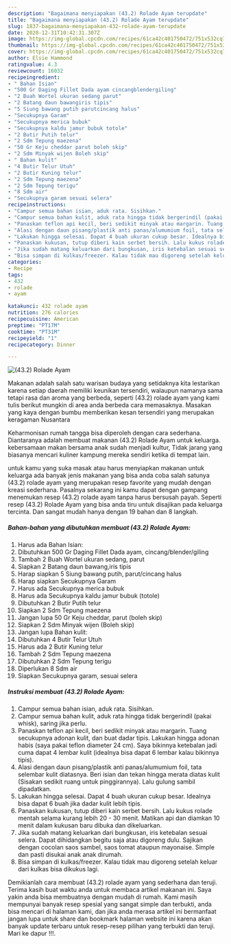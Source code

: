 ```yaml
---
description: "Bagaimana menyiapakan (43.2) Rolade Ayam terupdate"
title: "Bagaimana menyiapakan (43.2) Rolade Ayam terupdate"
slug: 1837-bagaimana-menyiapakan-432-rolade-ayam-terupdate
date: 2020-12-31T10:42:31.307Z
image: https://img-global.cpcdn.com/recipes/61ca42c401750472/751x532cq70/432-rolade-ayam-foto-resep-utama.jpg
thumbnail: https://img-global.cpcdn.com/recipes/61ca42c401750472/751x532cq70/432-rolade-ayam-foto-resep-utama.jpg
cover: https://img-global.cpcdn.com/recipes/61ca42c401750472/751x532cq70/432-rolade-ayam-foto-resep-utama.jpg
author: Elsie Hammond
ratingvalue: 4.3
reviewcount: 16032
recipeingredient:
- " Bahan Isian"
- "500 Gr Daging Fillet Dada ayam cincangblendergiling"
- "2 Buah Wortel ukuran sedang parut"
- "2 Batang daun bawangiris tipis"
- "5 Siung bawang putih parutcincang halus"
- "Secukupnya Garam"
- "Secukupnya merica bubuk"
- "Secukupnya kaldu jamur bubuk totole"
- "2 Butir Putih telur"
- "2 Sdm Tepung maezena"
- "50 Gr Keju cheddar parut boleh skip"
- "2 Sdm Minyak wijen Boleh skip"
- " Bahan kulit"
- "4 Butir Telur Utuh"
- "2 Butir Kuning telur"
- "2 Sdm Tepung maezena"
- "2 Sdm Tepung terigu"
- "8 Sdm air"
- "Secukupnya garam sesuai selera"
recipeinstructions:
- "Campur semua bahan isian, aduk rata. Sisihkan."
- "Campur semua bahan kulit, aduk rata hingga tidak bergerindil (pakai whisk), saring jika perlu."
- "Panaskan teflon api kecil, beri sedikit minyak atau margarin. Tuang secukupnya adonan kulit, dan buat dadar tipis. Lakukan hingga adonan habis (saya pakai teflon diameter 24 cm). Saya bikinnya ketebalan jadi cuma dapat 4 lembar kulit (idealnya bisa dapat 6 lembar kalau bikinnya tipis)."
- "Alasi dengan daun pisang/plastik anti panas/alumumium foil, tata selembar kulit diatasnya. Beri isian dan tekan hingga merata diatas kulit (Sisakan sedikit ruang untuk pinggirannya). Lalu gulung sambil dipadatkan."
- "Lakukan hingga selesai. Dapat 4 buah ukuran cukup besar. Idealnya bisa dapat 6 buah jika dadar kulit lebih tipis."
- "Panaskan kukusan, tutup diberi kain serbet bersih. Lalu kukus rolade mentah selama kurang lebih 20 - 30 menit. Matikan api dan diamkan 10 menit dalam kukusan baru dibuka dan dikeluarkan."
- "Jika sudah matang keluarkan dari bungkusan, iris ketebalan sesuai selera. Dapat dihidangkan begitu saja atau digoreng dulu. Sajikan dengan cocolan saos sambel, saos tomat ataupun mayonaise. Simple dan pasti disukai anak anak dirumah."
- "Bisa simpan di kulkas/freezer. Kalau tidak mau digoreng setelah keluar dari kulkas bisa dikukus lagi."
categories:
- Recipe
tags:
- 432
- rolade
- ayam

katakunci: 432 rolade ayam 
nutrition: 276 calories
recipecuisine: American
preptime: "PT17M"
cooktime: "PT31M"
recipeyield: "1"
recipecategory: Dinner

---
```



![(43.2) Rolade Ayam](https://img-global.cpcdn.com/recipes/61ca42c401750472/751x532cq70/432-rolade-ayam-foto-resep-utama.jpg)

Makanan adalah salah satu warisan budaya yang setidaknya kita lestarikan karena setiap daerah memiliki keunikan tersendiri, walaupun namanya sama tetapi rasa dan aroma yang berbeda, seperti (43.2) rolade ayam yang kami tulis berikut mungkin di area anda berbeda cara memasaknya. Masakan yang kaya dengan bumbu memberikan kesan tersendiri yang merupakan keragaman Nusantara



Keharmonisan rumah tangga bisa diperoleh dengan cara sederhana. Diantaranya adalah membuat makanan (43.2) Rolade Ayam untuk keluarga. kebersamaan makan bersama anak sudah menjadi kultur, Tidak jarang yang biasanya mencari kuliner kampung mereka sendiri ketika di tempat lain.

untuk kamu yang suka masak atau harus menyiapkan makanan untuk keluarga ada banyak jenis makanan yang bisa anda coba salah satunya (43.2) rolade ayam yang merupakan resep favorite yang mudah dengan kreasi sederhana. Pasalnya sekarang ini kamu dapat dengan gampang menemukan resep (43.2) rolade ayam tanpa harus bersusah payah.
Seperti resep (43.2) Rolade Ayam yang bisa anda tiru untuk disajikan pada keluarga tercinta. Dan sangat mudah hanya dengan 19 bahan dan 8 langkah.


<!--inarticleads1-->

##### Bahan-bahan yang dibutuhkan membuat (43.2) Rolade Ayam:

1. Harus ada  Bahan Isian:
1. Dibutuhkan 500 Gr Daging Fillet Dada ayam, cincang/blender/giling
1. Tambah 2 Buah Wortel ukuran sedang, parut
1. Siapkan 2 Batang daun bawang,iris tipis
1. Harap siapkan 5 Siung bawang putih, parut/cincang halus
1. Harap siapkan Secukupnya Garam
1. Harus ada Secukupnya merica bubuk
1. Harus ada Secukupnya kaldu jamur bubuk (totole)
1. Dibutuhkan 2 Butir Putih telur
1. Siapkan 2 Sdm Tepung maezena
1. Jangan lupa 50 Gr Keju cheddar, parut (boleh skip)
1. Siapkan 2 Sdm Minyak wijen (Boleh skip)
1. Jangan lupa  Bahan kulit:
1. Dibutuhkan 4 Butir Telur Utuh
1. Harus ada 2 Butir Kuning telur
1. Tambah 2 Sdm Tepung maezena
1. Dibutuhkan 2 Sdm Tepung terigu
1. Diperlukan 8 Sdm air
1. Siapkan Secukupnya garam, sesuai selera




<!--inarticleads2-->

##### Instruksi membuat  (43.2) Rolade Ayam:

1. Campur semua bahan isian, aduk rata. Sisihkan.
1. Campur semua bahan kulit, aduk rata hingga tidak bergerindil (pakai whisk), saring jika perlu.
1. Panaskan teflon api kecil, beri sedikit minyak atau margarin. Tuang secukupnya adonan kulit, dan buat dadar tipis. Lakukan hingga adonan habis (saya pakai teflon diameter 24 cm). Saya bikinnya ketebalan jadi cuma dapat 4 lembar kulit (idealnya bisa dapat 6 lembar kalau bikinnya tipis).
1. Alasi dengan daun pisang/plastik anti panas/alumumium foil, tata selembar kulit diatasnya. Beri isian dan tekan hingga merata diatas kulit (Sisakan sedikit ruang untuk pinggirannya). Lalu gulung sambil dipadatkan.
1. Lakukan hingga selesai. Dapat 4 buah ukuran cukup besar. Idealnya bisa dapat 6 buah jika dadar kulit lebih tipis.
1. Panaskan kukusan, tutup diberi kain serbet bersih. Lalu kukus rolade mentah selama kurang lebih 20 - 30 menit. Matikan api dan diamkan 10 menit dalam kukusan baru dibuka dan dikeluarkan.
1. Jika sudah matang keluarkan dari bungkusan, iris ketebalan sesuai selera. Dapat dihidangkan begitu saja atau digoreng dulu. Sajikan dengan cocolan saos sambel, saos tomat ataupun mayonaise. Simple dan pasti disukai anak anak dirumah.
1. Bisa simpan di kulkas/freezer. Kalau tidak mau digoreng setelah keluar dari kulkas bisa dikukus lagi.




Demikianlah cara membuat (43.2) rolade ayam yang sederhana dan teruji. Terima kasih buat waktu anda untuk membaca artikel makanan ini. Saya yakin anda bisa membuatnya dengan mudah di rumah. Kami masih mempunyai banyak resep spesial yang sangat simple dan terbukti, anda bisa mencari di halaman kami, dan jika anda merasa artikel ini bermanfaat jangan lupa untuk share dan bookmark halaman website ini karena akan banyak update terbaru untuk resep-resep pilihan yang terbukti dan teruji. Mari ke dapur !!!. 
